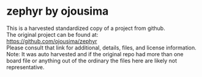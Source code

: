 
# zephyr by ojousima  
This is a harvested standardized copy of a project from github.  
The original project can be found at:  
https://github.com/ojousima/zephyr  
Please consult that link for additional, details, files, and license information.  
Note: It was auto harvested and if the original repo had more than one board file or anything out of the ordinary the files here are likely not representative.  
    